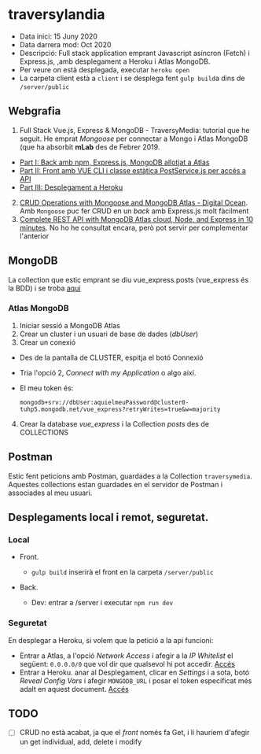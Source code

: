 # traversylandia

- Data inici: 15 Juny 2020
- Data darrera mod: Oct 2020
- Descripció: Full stack application emprant Javascript asíncron (Fetch) i Express.js, ,amb desplegament a Heroku i Atlas MongoDB.
- Per veure on està desplegada, executar `heroku open`
- La carpeta client està a `client` i se desplega fent `gulp build`a dins de `/server/public`

## Webgrafia

1. Full Stack Vue.js, Express & MongoDB - TraversyMedia: tutorial que he seguit. He emprat _Mongoose_ per connectar a Mongo i Atlas MongoDB (que ha absorbit **mLab** des de Febrer 2019.
  - [Part I: Back amb npm, Express.js, MongoDB allotjat a Atlas](https://www.youtube.com/watch?v=j55fHUJqtyw)
  - [Part II: Front amb VUE CLI i classe estàtica PostService.js per accés a API](https://www.youtube.com/watch?v=X-JZ-QPApUs&t=1s)
  - [Part III: Desplegament a Heroku](https://www.youtube.com/watch?v=W-b9KGwVECs)
2. [CRUD Operations with Mongoose and MongoDB Atlas - Digital Ocean](https://www.digitalocean.com/community/tutorials/nodejs-crud-operations-mongoose-mongodb-atlas). Amb `Mongoose` puc fer CRUD en un _back_ amb Express.js molt fàcilment
3. [Complete REST API with MongoDB Atlas cloud, Node, and Express in 10 minutes](https://dev.to/lenmorld/rest-api-with-mongodb-atlas-cloud-node-and-express-in-10-minutes-2ii1). No ho he consultat encara, però pot servir per complementar l'anterior

## MongoDB

La collection que estic emprant se diu vue_express.posts (vue_express és la BDD) i se troba [aqui](https://cloud.mongodb.com/v2/5ee9d0575a47887e5979df91#metrics/replicaSet/5ee9d1c8fd94d31bbc6545b4/explorer/vue_express/posts/find)

### Atlas MongoDB

1. Iniciar sessió a MongoDB Atlas
2. Crear un cluster i un usuari de base de dades (_dbUser_)
3. Crear un conexió
  - Des de la pantalla de CLUSTER, espitja el botó Connexió 
  - Tria l'opció 2, _Connect with my Application_ o algo així. 
  - El meu token és: 

    `mongodb+srv://dbUser:aquielmeuPassword@cluster0-tuhp5.mongodb.net/vue_express?retryWrites=true&w=majority`

4. Crear la database _vue_express_ i la Collection _posts_ des de COLLECTIONS

## Postman

Estic fent peticions amb Postman, guardades a la Collection `traversymedia`. Aquestes collections estan guardades en el servidor de Postman i associades al meu usuari. 

## Desplegaments local i remot, seguretat.

### Local

- Front. 
  - `gulp build` inserirà el front en la carpeta `/server/public`

- Back.
  - Dev: entrar a /server i executar `npm run dev`

### Seguretat 

En desplegar a Heroku, si volem que la petició a la api funcioni:
- Entrar a Atlas, a l'opció _Network Access_ i afegir a la _IP Whitelist_ el següent: `0.0.0.0/0` que vol dir que qualsevol hi pot accedir. [Accés](https://cloud.mongodb.com/v2/5ee9d0575a47887e5979df91#security/network/whitelist)
- Entrar a Heroku. anar al Desplegament, clicar en _Settings_ i a sota, botó _Reveal Config Vars_ i afegir `MONGODB_URL` i posar el token especificat més adalt en aquest document. [Accés](https://dashboard.heroku.com/apps/agile-retreat-26891/settings)

## TODO

- [ ] CRUD no està acabat, ja que el _front_ només fa Get, i li hauriem d'afegir un get individual, add, delete i modify
